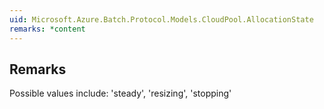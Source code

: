 ```yaml
---  
uid: Microsoft.Azure.Batch.Protocol.Models.CloudPool.AllocationState  
remarks: *content  
---  
```

  
## Remarks  
 Possible values include: 'steady', 'resizing', 'stopping'